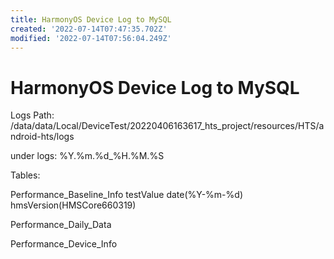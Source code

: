 ```yaml
---
title: HarmonyOS Device Log to MySQL
created: '2022-07-14T07:47:35.702Z'
modified: '2022-07-14T07:56:04.249Z'
---
```


# HarmonyOS Device Log to MySQL

Logs Path:
/data/data/Local/DeviceTest/20220406163617_hts_project/resources/HTS/android-hts/logs

under logs:
%Y.%m.%d_%H.%M.%S

Tables:

Performance_Baseline_Info
testValue date(%Y-%m-%d) hmsVersion(HMSCore660319) 

Performance_Daily_Data


Performance_Device_Info




